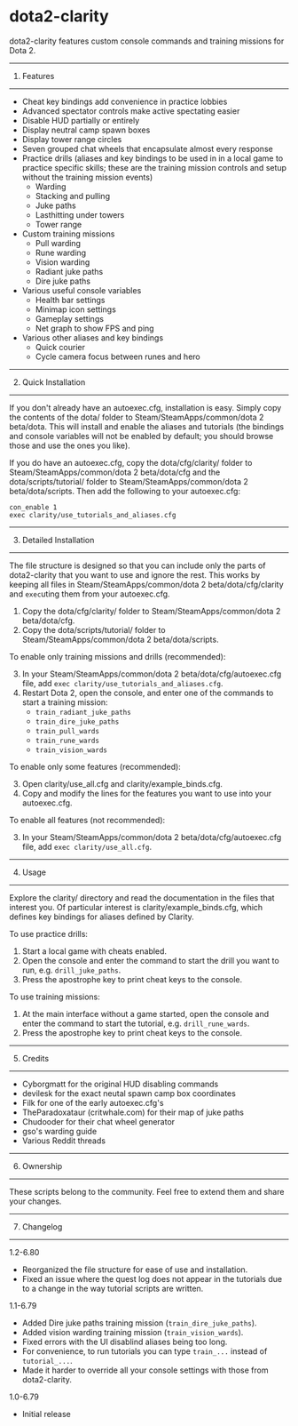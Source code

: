 dota2-clarity
=============

dota2-clarity features custom console commands and training missions for Dota 2.

---
1. Features
-----------

* Cheat key bindings add convenience in practice lobbies
* Advanced spectator controls make active spectating easier
* Disable HUD partially or entirely
* Display neutral camp spawn boxes
* Display tower range circles
* Seven grouped chat wheels that encapsulate almost every response
* Practice drills (aliases and key bindings to be used in in a local game to
  practice specific skills; these are the training mission controls and setup
  without the training mission events)
  - Warding
  - Stacking and pulling
  - Juke paths
  - Lasthitting under towers
  - Tower range
* Custom training missions
  - Pull warding
  - Rune warding
  - Vision warding
  - Radiant juke paths
  - Dire juke paths
* Various useful console variables
  - Health bar settings
  - Minimap icon settings
  - Gameplay settings
  - Net graph to show FPS and ping
* Various other aliases and key bindings
  - Quick courier
  - Cycle camera focus between runes and hero

---
2. Quick Installation
---------------------

If you don't already have an autoexec.cfg, installation is easy. Simply copy
the contents of the dota/ folder to Steam/SteamApps/common/dota 2 beta/dota.
This will install and enable the aliases and tutorials (the bindings and
console variables will not be enabled by default; you should browse those
and use the ones you like).

If you do have an autoexec.cfg, copy the dota/cfg/clarity/ folder to
Steam/SteamApps/common/dota 2 beta/dota/cfg and the dota/scripts/tutorial/
folder to Steam/SteamApps/common/dota 2 beta/dota/scripts. Then add the
following to your autoexec.cfg:

    con_enable 1
    exec clarity/use_tutorials_and_aliases.cfg

---
3. Detailed Installation
------------------------

The file structure is designed so that you can include only the parts of
dota2-clarity that you want to use and ignore the rest. This works by keeping
all files in Steam/SteamApps/common/dota 2 beta/dota/cfg/clarity and `exec`uting
them from your autoexec.cfg.

1. Copy the dota/cfg/clarity/ folder to
   Steam/SteamApps/common/dota 2 beta/dota/cfg.
2. Copy the dota/scripts/tutorial/ folder to
   Steam/SteamApps/common/dota 2 beta/dota/scripts.

To enable only training missions and drills (recommended):

3. In your Steam/SteamApps/common/dota 2 beta/dota/cfg/autoexec.cfg file,
   add `exec clarity/use_tutorials_and_aliases.cfg`.
4. Restart Dota 2, open the console, and enter one of the commands to start
   a training mission:
   * `train_radiant_juke_paths`
   * `train_dire_juke_paths`
   * `train_pull_wards`
   * `train_rune_wards`
   * `train_vision_wards`

To enable only some features (recommended):

3. Open clarity/use_all.cfg and clarity/example_binds.cfg.
4. Copy and modify the lines for the features you want to use into your
   autoexec.cfg.

To enable all features (not recommended):

3. In your Steam/SteamApps/common/dota 2 beta/dota/cfg/autoexec.cfg file,
   add `exec clarity/use_all.cfg`.

---
4. Usage
--------

Explore the clarity/ directory and read the documentation in the files that
interest you. Of particular interest is clarity/example_binds.cfg, which defines
key bindings for aliases defined by Clarity.

To use practice drills:

1. Start a local game with cheats enabled.
2. Open the console and enter the command to start the drill you want to run,
   e.g. `drill_juke_paths`.
3. Press the apostrophe key to print cheat keys to the console.

To use training missions:

1. At the main interface without a game started, open the console and enter the
   command to start the tutorial, e.g. `drill_rune_wards`.
2. Press the apostrophe key to print cheat keys to the console.

---
5. Credits
----------

* Cyborgmatt for the original HUD disabling commands
* devilesk for the exact neutal spawn camp box coordinates
* Filk for one of the early autoexec.cfg's
* TheParadoxataur (critwhale.com) for their map of juke paths
* Chudooder for their chat wheel generator
* gso's warding guide
* Various Reddit threads    

---
6. Ownership
------------

These scripts belong to the community. Feel free to extend them and share
your changes.

---
7. Changelog
------------

1.2-6.80

* Reorganized the file structure for ease of use and installation.
* Fixed an issue where the quest log does not appear in the tutorials due
  to a change in the way tutorial scripts are written.

1.1-6.79

* Added Dire juke paths training mission (`train_dire_juke_paths`).
* Added vision warding training mission (`train_vision_wards`).
* Fixed errors with the UI disablind aliases being too long.
* For convenience, to run tutorials you can type `train_...`
  instead of `tutorial_...`.
* Made it harder to override all your console settings with those from
  dota2-clarity.

1.0-6.79

* Initial release
